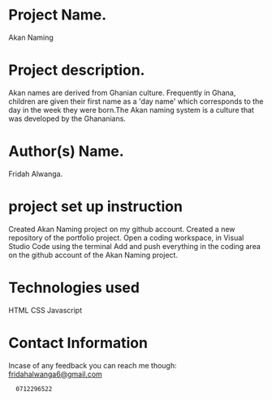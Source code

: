 # Project Name.
Akan Naming
# Project description.
Akan names are derived from Ghanian culture. Frequently in Ghana, children are given their first name as a 'day name' which corresponds to the day in the week they were born.The Akan naming system is a culture that was developed by the Ghananians. 
# Author(s) Name.
Fridah Alwanga.
# project set up instruction
Created Akan Naming project on my github account. Created a new repository of the portfolio project. Open a coding workspace, in Visual Studio Code using the terminal Add and push everything in the coding area on the github account of the Akan Naming project.
# Technologies used
HTML
CSS 
Javascript
# Contact Information
Incase of any feedback you can reach me though:
fridahalwanga6@gmail.com


      0712296522


